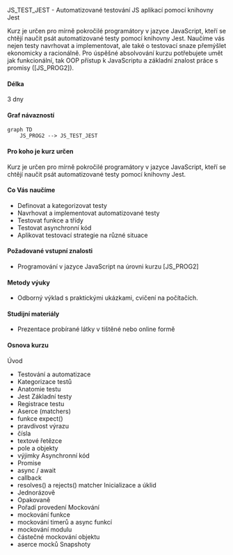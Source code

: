 JS_TEST_JEST - Automatizované testování JS aplikací pomocí knihovny Jest

Kurz je určen pro mírně pokročilé programátory v jazyce JavaScript, kteří se chtějí naučit psát automatizované testy pomocí knihovny Jest. Naučíme vás nejen testy navrhovat a implementovat, ale také o testovací snaze přemýšlet ekonomicky a racionálně. Pro úspěšné absolvování kurzu potřebujete umět jak funkcionální, tak OOP přístup k JavaScriptu a základní znalost práce s promisy ([JS_PROG2]).

#### Délka

3 dny

#### Graf návazností

```mermaid
graph TD
    JS_PROG2 --> JS_TEST_JEST
```

#### Pro koho je kurz určen

Kurz je určen pro mírně pokročilé programátory v jazyce JavaScript, kteří se chtějí naučit psát automatizované testy pomocí knihovny Jest.

#### Co Vás naučíme

- Definovat a kategorizovat testy
- Navrhovat a implementovat automatizované testy
- Testovat funkce a třídy
- Testovat asynchronní kód
- Aplikovat testovací strategie na různé situace

#### Požadované vstupní znalosti

- Programování v jazyce JavaScript na úrovni kurzu [JS_PROG2]

#### Metody výuky

- Odborný výklad s praktickými ukázkami, cvičení na počítačích.

#### Studijní materiály

- Prezentace probírané látky v tištěné nebo online formě

#### Osnova kurzu

Úvod
- Testování a automatizace
- Kategorizace testů
- Anatomie testu
- Jest
Základní testy
- Registrace testu
- Aserce (matchers)
- funkce expect()
- pravdivost výrazu
- čísla
- textové řetězce
- pole a objekty
- výjimky
Asynchronní kód
- Promise
- async / await
- callback
- resolves() a rejects() matcher
Inicializace a úklid
- Jednorázově
- Opakovaně
- Pořadí provedení
Mockování
- mockování funkce
- mockování timerů a async funkcí
- mockování modulu
- částečné mockování objektu
- aserce mocků
Snapshoty
